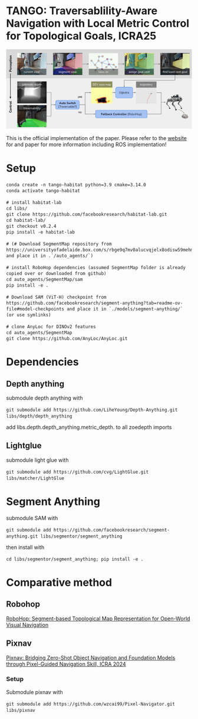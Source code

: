 #  TANGO: Traversablility-Aware Navigation with Local Metric Control for Topological Goals, ICRA25

![d](https://github.com/podgorki/TANGO/blob/gh-pages/data/tango_pipeline.JPG)

This is the official implementation of the paper. Please refer to the [website](https://podgorki.github.io/TANGO/)
for and paper for more information including ROS implementation!


# Setup

```
conda create -n tango-habitat python=3.9 cmake=3.14.0
conda activate tango-habitat

# install habitat-lab
cd libs/
git clone https://github.com/facebookresearch/habitat-lab.git
cd habitat-lab/
git checkout v0.2.4
pip install -e habitat-lab

# (# Download SegmentMap repository from https://universityofadelaide.box.com/s/rbge9q7mv0alucvqjelx8odisw59mehm and place it in .`/auto_agents/`)

# install RoboHop dependencies (assumed SegmentMap folder is already copied over or downloaded from github)
cd auto_agents/SegmentMap/sam
pip install -e . 

# Download SAM (ViT-H) checkpoint from https://github.com/facebookresearch/segment-anything?tab=readme-ov-file#model-checkpoints and place it in `./models/segment-anything/` (or use symlinks)

# clone AnyLoc for DINOv2 features
cd auto_agents/SegmentMap
git clone https://github.com/AnyLoc/AnyLoc.git
```

# Dependencies

## Depth anything

submodule depth anything with

`git submodule add https://github.com/LiheYoung/Depth-Anything.git libs/depth/depth_anything`

add libs.depth.depth_anything.metric_depth. to all zoedepth imports

## Lightglue

submodule light glue with

`git submodule add https://github.com/cvg/LightGlue.git libs/matcher/LightGlue`

# Segment Anything

submodule SAM with

`git submodule add https://github.com/facebookresearch/segment-anything.git libs/segmentor/segment_anything`

then install with

`cd libs/segmentor/segment_anything; pip install -e .`

# Comparative method

## Robohop

[RoboHop: Segment-based Topological Map Representation for Open-World Visual Navigation](https://oravus.github.io/RoboHop/)

## Pixnav

[Pixnav: Bridging Zero-Shot Object Navigation and Foundation Models through Pixel-Guided Navigation Skill, ICRA 2024](https://github.com/wzcai99/Pixel-Navigator)

### Setup

Submodule pixnav with

`git submodule add https://github.com/wzcai99/Pixel-Navigator.git libs/pixnav`
